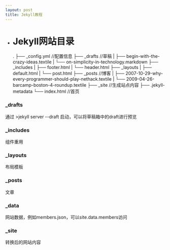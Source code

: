 ```yaml
---
layout: post
title: Jekyll教程
---
```


- # Jekyll网站目录
    .
    ├── _config.yml //配置信息
    ├── _drafts //草稿
    |   ├── begin-with-the-crazy-ideas.textile
    |   └── on-simplicity-in-technology.markdown
    ├── _includes
    |   ├── footer.html
    |   └── header.html
    ├── _layouts
    |   ├── default.html
    |   └── post.html
    ├── _posts //博客
    |   ├── 2007-10-29-why-every-programmer-should-play-nethack.textile
    |   └── 2009-04-26-barcamp-boston-4-roundup.textile
    ├── _site //生成站点内容
    ├── .jekyll-metadata
    └── index.html //首页

### _drafts
通过
    >jekyll server --draft
启动，可以将草稿箱中的draft进行预览
### _includes
组件重用
### _layouts
布局模板
### _posts
文章
### _data
网站数据，例如members.json，可以site.data.members访问
### _site
转换后的网站内容

